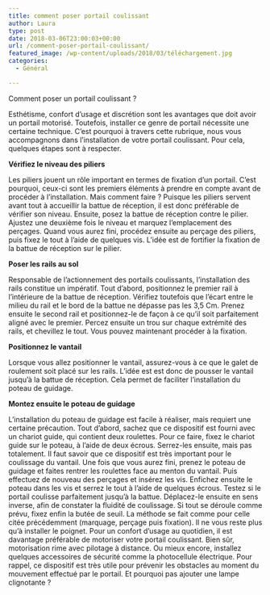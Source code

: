 ```yaml
---
title: comment poser portail coulissant
author: Laura
type: post
date: 2018-03-06T23:00:03+00:00
url: /comment-poser-portail-coulissant/
featured_image: /wp-content/uploads/2018/03/téléchargement.jpg
categories:
  - Général

---
```

Comment poser un portail coulissant ?

Esthétisme, confort d’usage et discrétion sont les avantages que doit avoir un portail motorisé. Toutefois, installer ce genre de portail nécessite une certaine technique. C’est pourquoi à travers cette rubrique, nous vous accompagnons dans l’installation de votre portail coulissant. Pour cela, quelques étapes sont à respecter.





**Vérifiez le niveau des piliers**

Les piliers jouent un rôle important en termes de fixation d’un portail. C&#8217;est pourquoi, ceux-ci sont les premiers éléments à prendre en compte avant de procéder à l’installation. Mais comment faire ? Puisque les piliers servent avant tout à accueillir la battue de réception, il est donc préférable de vérifier son niveau. Ensuite, posez la battue de réception contre le pilier. Ajustez une deuxième fois le niveau et marquez l’emplacement des perçages. Quand vous aurez fini, procédez ensuite au perçage des piliers, puis fixez le tout à l’aide de quelques vis. L’idée est de fortifier la fixation de la battue de réception sur le pilier. 





**Poser les rails au sol**

Responsable de l’actionnement des portails coulissants, l’installation des rails constitue un impératif. Tout d’abord, positionnez le premier rail à l’intérieure de la battue de réception. Vérifiez toutefois que l’écart entre le milieu du rail et le bord de la battue ne dépasse pas les 3,5 Cm. Prenez ensuite le second rail et positionnez-le de façon à ce qu’il soit parfaitement aligné avec le premier. Percez ensuite un trou sur chaque extrémité des rails, et chevillez le tout. Vous pouvez maintenant procéder à la fixation. 





**Positionnez le vantail**

Lorsque vous allez positionner le vantail, assurez-vous à ce que le galet de roulement soit placé sur les rails. L’idée est est donc de pousser le vantail jusqu’à la battue de réception. Cela permet de faciliter l’installation du poteau de guidage. 





**Montez ensuite le poteau de guidage**

L’installation du poteau de guidage est facile à réaliser, mais requiert une certaine précaution. Tout d&#8217;abord, sachez que ce dispositif est fourni avec un chariot guide, qui contient deux roulettes. Pour ce faire, fixez le chariot guide sur le poteau, à l’aide de deux écrous. Serrez-les ensuite, mais pas totalement. Il faut savoir que ce dispositif est très important pour le coulissage du vantail. Une fois que vous aurez fini, prenez le poteau de guidage et faites rentrer les roulettes face au menton du vantail. Puis effectuez de nouveau des perçages et insérez les vis. Enfichez ensuite le poteau dans les vis et serrez le tout à l’aide de quelques écrous. Testez si le portail coulisse parfaitement jusqu’à la battue. Déplacez-le ensuite en sens inverse, afin de constater la fluidité de coulissage. Si tout se déroule comme prévu, fixez enfin la butée de seuil. La méthode se fait comme pour celle citée précédemment (marquage, perçage puis fixation). Il ne vous reste plus qu’à installer le poignet. Pour un confort d’usage au quotidien, il est davantage préférable de motoriser votre portail coulissant. Bien sûr, motorisation rime avec pilotage à distance. Ou mieux encore, installez quelques accessoires de sécurité comme la photocellule électrique. Pour rappel, ce dispositif est très utile pour prévenir les obstacles au moment du mouvement effectué par le portail. Et pourquoi pas ajouter une lampe clignotante ?